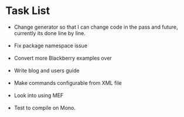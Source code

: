 # Task List #

- Change generator so that I can change code in the pass and future, currently its done line by line. <br><br>
- Fix package namespace issue<br><br>
- Convert more Blackberry examples over<br><br>
- Write blog and users guide<br><br>
- Make commands configurable from XML file<br><br>
- Look into using MEF<br><br>
- Test to compile on Mono.